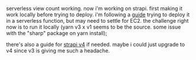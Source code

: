 serverless view count working. now i'm working on strapi. first making it work locally before trying to deploy. i'm following a [guide](https://blog.vikfand.com/posts/serverless-strapi-tutorial/) trying to deploy it in a serverless function, but may need to settle for EC2. the challenge right now is to run it locally (yarn v3 x v1 seems to be the source. some issue with the "sharp" package on yarn install);

there's also a guide for [strapi v4](https://blog.vikfand.com/posts/serverless-strapi-tutorial/) if needed. maybe i could just upgrade to v4 since v3 is giving me such a headache.

